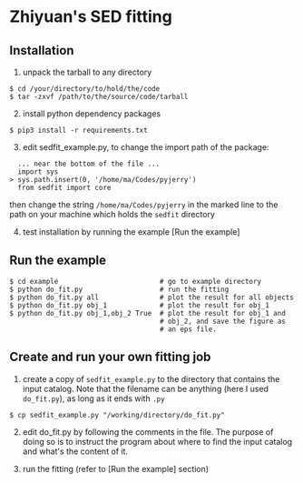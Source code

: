 # Zhiyuan's SED fitting

## Installation

1. unpack the tarball to any directory

```
$ cd /your/directory/to/hold/the/code
$ tar -zxvf /path/to/the/source/code/tarball
```

2. install python dependency packages

```
$ pip3 install -r requirements.txt
```

3. edit sedfit_example.py, to change the import path of the package:

```
  ... near the bottom of the file ...
  import sys
> sys.path.insert(0, '/home/ma/Codes/pyjerry')
  from sedfit import core
```

   then change the string `/home/ma/Codes/pyjerry` in the marked line to
   the path on your machine which holds the `sedfit` directory

4. test installation by running the example [Run the example]

## Run the example

    $ cd example                         # go to example directory
    $ python do_fit.py                   # run the fitting
    $ python do_fit.py all               # plot the result for all objects
    $ python do_fit.py obj_1             # plot the result for obj_1
    $ python do_fit.py obj_1,obj_2 True  # plot the result for obj_1 and
                                         # obj_2, and save the figure as
                                         # an eps file.

## Create and run your own fitting job

1. create a copy of `sedfit_example.py` to the directory that contains
   the input catalog. Note that the filename can be anything (here I used
   `do_fit.py`), as long as it ends with `.py`

```
$ cp sedfit_example.py "/working/directory/do_fit.py"
```

2. edit do_fit.py by following the comments in the file. The purpose of
   doing so is to instruct the program about where to find the input
   catalog and what's the content of it.

3. run the fitting (refer to [Run the example] section)
